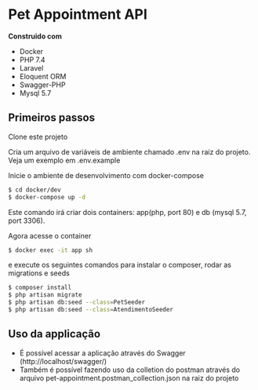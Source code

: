 # Pet Appointment API

**Construido com**
- Docker
- PHP 7.4
- Laravel
- Eloquent ORM
- Swagger-PHP
- Mysql 5.7

## Primeiros passos

Clone este projeto

Cria um arquivo de variáveis de ambiente chamado .env na raiz do projeto. Veja um exemplo em .env.example

Inicie o ambiente de desenvolvimento com docker-compose

```bash
$ cd docker/dev
$ docker-compose up -d
```
Este comando irá criar dois containers: app(php, port 80) e db (mysql 5.7, port 3306).

Agora acesse o container

```bash
$ docker exec -it app sh
```

e execute os seguintes comandos para instalar o composer, rodar as migrations e  seeds

```bash
$ composer install
$ php artisan migrate
$ php artisan db:seed --class=PetSeeder
$ php artisan db:seed --class=AtendimentoSeeder
```

## Uso da applicação

- É possível acessar a aplicação através do Swagger (http://localhost/swagger/)
- Também é possível fazendo uso da colletion do postman através do arquivo pet-appointment.postman_collection.json na raiz do projeto